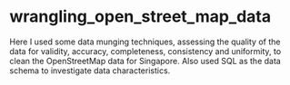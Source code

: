# wrangling_open_street_map_data
Here I used some data munging techniques, assessing the quality of the data for validity, accuracy, completeness, consistency and uniformity, to clean the OpenStreetMap data for Singapore. Also used SQL as the data schema to investigate data characteristics.
